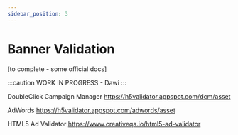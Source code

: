 ```yaml
---
sidebar_position: 3
---
```


# Banner Validation

[to complete - some official docs]

:::caution
WORK IN PROGRESS - Dawi
:::

DoubleClick Campaign Manager
https://h5validator.appspot.com/dcm/asset

AdWords
https://h5validator.appspot.com/adwords/asset

HTML5 Ad Validator
https://www.creativeqa.io/html5-ad-validator